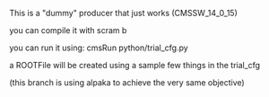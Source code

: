 This is a "dummy" producer that just works (CMSSW_14_0_15)

you can compile it with scram b

you can run it using: cmsRun python/trial_cfg.py

a ROOTFile will be created using a sample few things in the trial_cfg

(this branch is using alpaka to achieve the very same objective)
